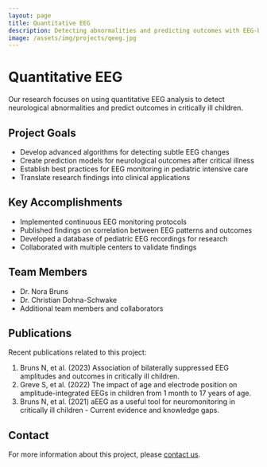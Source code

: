 ```yaml
---
layout: page
title: Quantitative EEG
description: Detecting abnormalities and predicting outcomes with EEG-based neuromonitoring
image: /assets/img/projects/qeeg.jpg
---
```


# Quantitative EEG

Our research focuses on using quantitative EEG analysis to detect neurological abnormalities and predict outcomes in critically ill children.

## Project Goals

- Develop advanced algorithms for detecting subtle EEG changes
- Create prediction models for neurological outcomes after critical illness
- Establish best practices for EEG monitoring in pediatric intensive care
- Translate research findings into clinical applications

## Key Accomplishments

- Implemented continuous EEG monitoring protocols
- Published findings on correlation between EEG patterns and outcomes
- Developed a database of pediatric EEG recordings for research
- Collaborated with multiple centers to validate findings

## Team Members

- Dr. Nora Bruns
- Dr. Christian Dohna-Schwake
- Additional team members and collaborators

## Publications

Recent publications related to this project:

1. Bruns N, et al. (2023) Association of bilaterally suppressed EEG amplitudes and outcomes in critically ill children.
2. Greve S, et al. (2022) The impact of age and electrode position on amplitude-integrated EEGs in children from 1 month to 17 years of age.
3. Bruns N, et al. (2021) aEEG as a useful tool for neuromonitoring in critically ill children - Current evidence and knowledge gaps.

## Contact

For more information about this project, please [contact us](/contact/).
